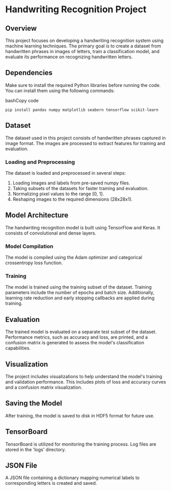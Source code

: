 Handwriting Recognition Project
===============================

Overview
--------

This project focuses on developing a handwriting recognition system using machine learning techniques. The primary goal is to create a dataset from handwritten phrases in images of letters, train a classification model, and evaluate its performance on recognizing handwritten letters.

Dependencies
------------

Make sure to install the required Python libraries before running the code. You can install them using the following commands:

bashCopy code

`pip install pandas numpy matplotlib seaborn tensorflow scikit-learn`

Dataset
-------

The dataset used in this project consists of handwritten phrases captured in image format. The images are processed to extract features for training and evaluation.

### Loading and Preprocessing

The dataset is loaded and preprocessed in several steps:

1.  Loading images and labels from pre-saved numpy files.
2.  Taking subsets of the datasets for faster training and evaluation.
3.  Normalizing pixel values to the range \[0, 1\].
4.  Reshaping images to the required dimensions (28x28x1).

Model Architecture
------------------

The handwriting recognition model is built using TensorFlow and Keras. It consists of convolutional and dense layers.

### Model Compilation

The model is compiled using the Adam optimizer and categorical crossentropy loss function.

### Training

The model is trained using the training subset of the dataset. Training parameters include the number of epochs and batch size. Additionally, learning rate reduction and early stopping callbacks are applied during training.

Evaluation
----------

The trained model is evaluated on a separate test subset of the dataset. Performance metrics, such as accuracy and loss, are printed, and a confusion matrix is generated to assess the model's classification capabilities.

Visualization
-------------

The project includes visualizations to help understand the model's training and validation performance. This includes plots of loss and accuracy curves and a confusion matrix visualization.

Saving the Model
----------------

After training, the model is saved to disk in HDF5 format for future use.

TensorBoard
-----------

TensorBoard is utilized for monitoring the training process. Log files are stored in the 'logs' directory.

JSON File
---------

A JSON file containing a dictionary mapping numerical labels to corresponding letters is created and saved.